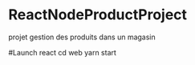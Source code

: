 # ReactNodeProductProject
projet gestion des produits dans un magasin


#Launch react 
cd web
yarn start




